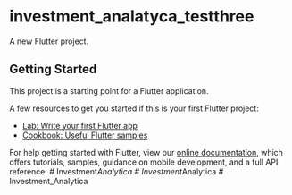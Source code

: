 # investment_analatyca_testthree

A new Flutter project.

## Getting Started

This project is a starting point for a Flutter application.

A few resources to get you started if this is your first Flutter project:

- [Lab: Write your first Flutter app](https://flutter.dev/docs/get-started/codelab)
- [Cookbook: Useful Flutter samples](https://flutter.dev/docs/cookbook)

For help getting started with Flutter, view our
[online documentation](https://flutter.dev/docs), which offers tutorials,
samples, guidance on mobile development, and a full API reference.
#   I n v e s t m e n t _ A n a l y t i c a  
 #   I n v e s t m e n t _ A n a l y t i c a  
 #   I n v e s t m e n t _ A n a l y t i c a  
 
